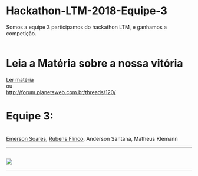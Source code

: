 # Hackathon-LTM-2018-Equipe-3

Somos a equipe 3 participamos do hackathon LTM, e ganhamos a competição.
<br/><br/>

# Leia a Matéria sobre a nossa vitória
<a href="http://forum.planetsweb.com.br/threads/120/">Ler matéria</a>
<br>ou<br>
<a href="http://forum.planetsweb.com.br/threads/120/">http://forum.planetsweb.com.br/threads/120/</a>

# Equipe 3:
<br/>
<a href="https://github.com/emersonsoares">Emerson Soares</a>, <a href="https://github.com/rubensflinco">Rubens Flinco</a>, Anderson Santana, Matheus Klemann


<br/>
<hr>
<br/>
<img src="https://i.imgur.com/aiU2689.jpg">
<br/>
<hr>
<br/>
